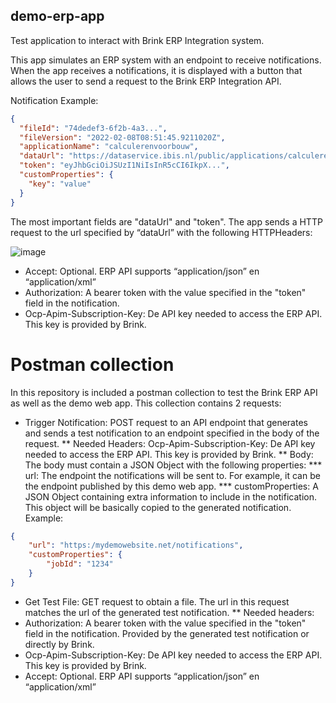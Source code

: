## demo-erp-app
Test application to interact with Brink ERP Integration system.

This app simulates an ERP system with an endpoint to receive notifications. When the app receives a notifications, it is displayed with a button that allows the user to send a request to the Brink ERP Integration API.

Notification Example:
```json
{ 
  "fileId": "74dedef3-6f2b-4a3...",
  "fileVersion": "2022-02-08T08:51:45.9211020Z",
  "applicationName": "calculerenvoorbouw",
  "dataUrl": "https://dataservice.ibis.nl/public/applications/calculerenvoorbouw/files/1e45-65gt-5656?version=2022-02-08T08:51:45.9211020Z", 
  "token": "eyJhbGciOiJSUzI1NiIsInR5cCI6IkpX...",
  "customProperties": {
	"key": "value"
  }
}
```

The most important fields are "dataUrl" and "token".
The app sends a HTTP request to the url specified by “dataUrl” with the following HTTPHeaders:

![image](https://user-images.githubusercontent.com/30176581/153437030-6b6f2a9a-f437-4db0-965d-f39f568188d3.png)

* Accept: Optional. ERP API supports “application/json” en “application/xml”
* Authorization: A bearer token with the value specified in the "token" field in the notification.
* Ocp-Apim-Subscription-Key: De API key needed to access the ERP API. This key is provided by Brink.

# Postman collection
In this repository is included a postman collection to test the Brink ERP API as well as the demo web app. This collection contains 2 requests:

* Trigger Notification: POST request to an API endpoint that generates and sends a test notification to an endpoint specified in the body of the request. 
** Needed Headers: Ocp-Apim-Subscription-Key: De API key needed to access the ERP API. This key is provided by Brink.
** Body: The body must contain a JSON Object with the following properties:
*** url: The endpoint the notifications will be sent to. For example, it can be the endpoint published by this demo web app.
*** customProperties: A JSON Object containing extra information to include in the notification. This object will be basically copied to the generated notification.
Example:
```json
{
    "url": "https:/mydemowebsite.net/notifications",
    "customProperties": {
        "jobId": "1234"
    }
}
```

* Get Test File: GET request to obtain a file. The url in this request matches the url of the generated test notification.
** Needed headers: 
* Authorization: A bearer token with the value specified in the "token" field in the notification. Provided by the generated test notification or directly by Brink.
* Ocp-Apim-Subscription-Key: De API key needed to access the ERP API. This key is provided by Brink.
* Accept: Optional. ERP API supports “application/json” en “application/xml”







 
